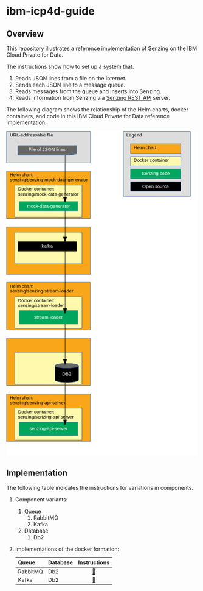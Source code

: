 # ibm-icp4d-guide

## Overview

This repository illustrates a reference implementation of Senzing on the IBM Cloud Private for Data.

The instructions show how to set up a system that:

1. Reads JSON lines from a file on the internet.
1. Sends each JSON line to a message queue.
1. Reads messages from the queue and inserts into Senzing.
1. Reads information from Senzing via [Senzing REST API](https://github.com/Senzing/senzing-rest-api) server.

The following diagram shows the relationship of the Helm charts, docker containers, and code in this IBM Cloud Private for Data reference implementation.

![Image of architecture](docs/img-architecture/architecture.png)

## Implementation

The following table indicates the instructions for variations in components.

1. Component variants:
    1. Queue
        1. RabbitMQ
        1. Kafka
    1. Database
        1. Db2
1. Implementations of the docker formation:

    | Queue    | Database   | Instructions |
    |----------|------------|:------------:|
    | RabbitMQ | Db2        | [:page_facing_up:](docs/helm-rabbitmq-db2/README.md) |
    | Kafka    | Db2        | [:page_facing_up:](docs/helm-kafka-db2/README.md) |
